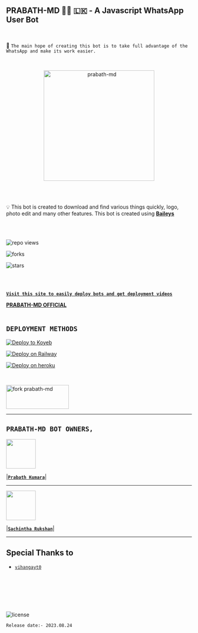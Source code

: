 <br>

## PRABATH-MD 👨‍💻 🇱🇰 - A Javascript WhatsApp User Bot

<br>

🔮 `The main hope of creating this bot is to take full advantage of the WhatsApp and make its work easier.`

<br>
 
  <p align="center">  
  <a href="https://telegra.ph/file/798fb30f0ac7e57ce251d.jpg">
    <img alt="prabath-md" height="300" src="https://telegra.ph/file/798fb30f0ac7e57ce251d.jpg">
    
  
  </a>
</p>  


<br>
<br>

💡 This bot is created to download and find various things quickly, logo, photo edit and many other features. This bot is created using **[Baileys](https://github.com/WhiskeySockets/Baileys)**

<br>
<br>
  

![repo views](https://hits.seeyoufarm.com/api/count/incr/badge.svg?url=https%3A%2F%2Fgithub.com%2FprabathLK%2FPRABATH-MD&count_bg=%2379C83D&title_bg=%23555555&icon=gitpod.svg&icon_color=%23E7E7E7&title=Views&edge_flat=false)

![forks](https://img.shields.io/github/forks/prabathLK/PRABATH-MD?label=Forks&style=social)

![stars](https://img.shields.io/github/stars/prabathLK/PRABATH-MD?style=social)

<br>
<br>


 **[`Visit this site to easily deploy bots and get deployment videos`](https://prabath--md-official.vercel.app/)**


**[PRABATH-MD OFFICIAL](https://prabath--md-official.vercel.app/)**
<br>
<br>


 **`DEPLOYMENT METHODS`**
---

[![Deploy to Koyeb](https://www.koyeb.com/static/images/deploy/button.svg)](https://app.koyeb.com/apps/deploy?type=git&repository=github.com/prabathLK/PRABATH-MD&branch=main&env[BOT_NUMBER]&env&name=prabath-md)
<br>

[![Deploy on Railway](https://railway.app/button.svg)](https://railway.app/template/2B1VYo)
<br>

[![Deploy on heroku](https://www.herokucdn.com/deploy/button.svg)](https://dashboard.heroku.com/new?button-url=https://github.com/PrabathLK/PRABATH-MD&template=https://github.com/PrabathLK/PRABATH-MD.git)

<br>

  
<a href="https://github.com/prabathLK/PRABATH-MD/fork" target="blank"><img align="center" src="https://i.imgur.com/cxaSEWe.png" alt="fork prabath-md" height="65" width="170" /></a>

 ---



## **`PRABATH-MD BOT OWNERS,`**


   <a href="https://github.com/prabathLK/"><img src="https://avatars.githubusercontent.com/u/106251140?v=4" width=80 height=80></a>   

|**[`Prabath Kumara`](https://github.com/prabathLK)**|

---

<a href="https://github.com/SACHIBOT"><img src="https://avatars.githubusercontent.com/u/91013948?v=4" width=80 height=80></a> 

|**[`Sachintha Rukshan`](https://github.com/SACHIBOT)**|

---

## Special Thanks to
* [`vihangayt0`](https://github.com/vihangayt0/)

<br>
<br>
<br>
<br>
<br>


![license](https://img.shields.io/github/license/prabathLK/PRABATH-MD?color=green&label=License&style=plastic)



`Release date:- 2023.08.24`
